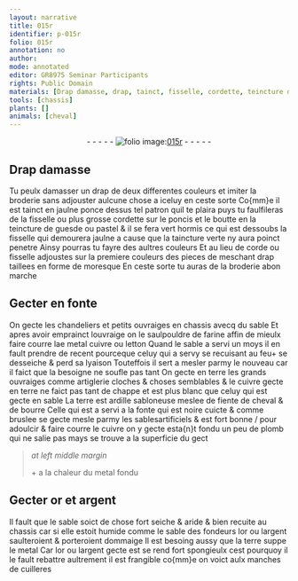 ```yaml
---
layout: narrative
title: 015r
identifier: p-015r
folio: 015r
annotation: no
author:
mode: annotated
editor: GR8975 Seminar Participants
rights: Public Domain
materials: [Drap damasse, drap, tainct, fisselle, cordette, teincture de guesde ou pastel, taincture verte, corde, fonte, farine, cuivre, letton, terre, ardille sabloneuse, fiente de cheval, bourre, sablesartificiels, plomb, metal, or, argent]
tools: [chassis]
plants: []
animals: [cheval]
---
```


<div class="folio" align="center">- - - - - <a href="http://gallica.bnf.fr/ark:/12148/btv1b10500001g/f35.image" target="_blank"><img src="https://cu-mkp.github.io/2017-workshop-edition/assets/photo-icon.png" alt="folio image: " style="display:inline-block; margin-bottom:-3px;"/>015r</a> - - - - - </div>    

## <span class="m">Drap damasse</span>

 
Tu peulx damasser un <span class="m">drap</span> de deux differentes couleurs et imiter la broderie sans adjouster aulcune chose a iceluy en ceste sorte Co{mm}e il est <span class="m">tainct</span> en jaulne ponce dessus tel patron quil te plaira puys tu faulfileras de la <span class="m">fisselle</span> ou plus grosse <span class="m">cordette</span> sur le poncis et le boutte en la <span class="m">teincture de guesde ou pastel</span> & il se fera vert hormis ce qui est dessoubs la <span class="m">fisselle</span> qui demourera jaulne a cause que la <span class="m">taincture verte</span> ny aura poinct penetre Ainsy pourras tu fayre des aultres couleurs Et au lieu de <span class="m">corde</span> ou <span class="m">fisselle</span> adjoustes sur la premiere couleurs des pieces de meschant <span class="m">drap</span> taillees en forme de moresque En ceste sorte tu auras de la broderie abon marche
    

## Gecter en <span class="m">fonte</span>

 
On gecte les chandeliers et petits ouvraiges en <span class="tl">chassis</span> avecq du sable Et apres avoir emprainct louvraige on le saulpouldre de <span class="m">farine</span> affin de mieulx faire courre lae metal <span class="m">cuivre</span> ou <span class="m">letton</span> Quand le sable a servi un <span class="ms">moys</span> il en fault prendre de recent pourceque celuy qui a servy se recuisant au feu\+ se desseiche & perd sa lyaison Touteffois il sert a mesler parmy le nouveau car il faict que la besoigne ne soufle pas tant On gecte en <span class="m">terre</span> les grands ouvraiges comme artiglerie cloches & choses semblables & le <span class="m">cuivre</span> gecte en <span class="m">terre</span> ne faict pas tant de chappe et est plus blanc que celuy qui est gecte en sable La <span class="m">terre</span> est <span class="m">ardille sabloneuse</span> meslee de <span class="m">fiente de <span class="al">cheval</span></span> & de <span class="m">bourre</span> Celle qui est a servi a la <span class="m">fonte</span> qui est noire cuicte & comme bruslee se gecte mesle parmy les <span class="m">sablesartificiels</span> & est fort bonne / pour adoulcir & faire courre le <span class="m">cuivre</span> on y gecte esta{n}t fondu un peu de <span class="m">plomb</span> qui ne salie pas mays se trouve a la superficie du gect
 
> *at left middle margin*
> 
>   \+ a la chaleur du <span class="m">metal</span> fondu
    

## Gecter <span class="m">or</span> et <span class="m">argent</span>

 
Il fault que le sable soict de chose fort seiche & aride & bien recuite au <span class="tl">chassis</span> car si elle estoit humide comme le sable des <span class="pro">fondeurs</span> l<span class="m">or</span> ou l<span class="m">argent</span> saulteroient & porteroient dommaige Il est besoing aussy que la <span class="m">terre</span> suppe le <span class="m">metal</span> Car l<span class="m">or</span> ou l<span class="m">argent</span> gecte est se rend fort spongieulx cest pourquoy il le fault rebattre aultrement il est frangible co{mm}e on voict aulx manches de cuilleres
 